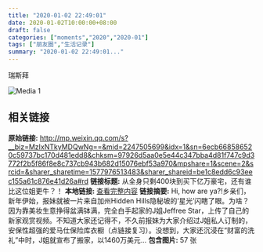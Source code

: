```yaml
---
title: "2020-01-02 22:49:01"
date: 2020-01-02T10:00:00+08:00
draft: false
categories: ["moments","2020","2020-01"]
tags: ["朋友圈","生活记录"]
summary: "2020-01-02 22:49:01..."
---
```


瑞斯拜

![Media 1](/Moments/photos/2020-01-02/202001022249010.jpg)

## 相关链接

**原始链接:** http://mp.weixin.qq.com/s?__biz=MzIxNTkyMDQwNg==&mid=2247505699&idx=1&sn=6ecb668586520c59737bc170d481edd8&chksm=97926d5aa0e5e44c347bba4d81f747c9d3772f2b5f86f8e8c737cb943b682d15076ebf53a970&mpshare=1&scene=2&srcid=&sharer_sharetime=1577976513483&sharer_shareid=be1c8edd6c93eec155a61c876e41d26a#rd
**链接标题:** 从全身只剩400块到买下亿万豪宅，还有谁比这位姐更牛？！
**本地链接:** [查看完整内容](/link_content/2020/01/2020-01-02/link_content/)
**链接摘要:** Hi, how are ya?!乡亲们，新年伊始，报妹就被一片来自加州Hidden Hills隐秘坡的‘星光’闪瞎了眼。为啥？因为靠美妆生意挣得盆满钵满，完全白手起家的J姐Jeffree Star，上传了自己的新家观赏视频。不知道大家还记得不，不久前报妹为大家介绍过J姐私人订制的，安保性超强的爱马仕保险库衣橱（点链接复习）。没想到，大家还沉浸在“财富的洗礼”中时，J姐就宣布了搬家，以1460万美元...
**包含图片:** 57 张


